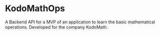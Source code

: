 # KodoMathOps
A Backend API for a MVP of an application to learn the basic mathematical operations. Developed for the company KodoMath.
